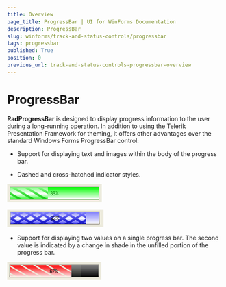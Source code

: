 ```yaml
---
title: Overview
page_title: ProgressBar | UI for WinForms Documentation
description: ProgressBar
slug: winforms/track-and-status-controls/progressbar
tags: progressbar
published: True
position: 0
previous_url: track-and-status-controls-progressbar-overview
---
```


# ProgressBar


__RadProgressBar__ is designed to display progress information to the user during a long-running operation. In addition to using the Telerik Presentation Framework for theming, it offers other advantages over the standard Windows Forms ProgressBar control:

* Support for displaying text and images within the body of the progress bar.

* Dashed and cross-hatched indicator styles.

![track-and-status-controls-progressbar-overview 001](images/track-and-status-controls-progressbar-overview001.png)

![track-and-status-controls-progressbar-overview 002](images/track-and-status-controls-progressbar-overview002.png)

* Support for displaying two values on a single progress bar. The second value is indicated by a change in shade in the unfilled portion of   the progress bar.

![track-and-status-controls-progressbar-overview 003](images/track-and-status-controls-progressbar-overview003.png)
